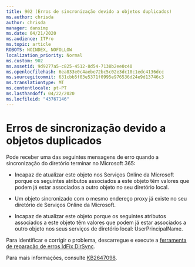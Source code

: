 ```yaml
---
title: 902 (Erros de sincronização devido a objetos duplicados)
ms.author: chrisda
author: chrisda
manager: dansimp
ms.date: 04/21/2020
ms.audience: ITPro
ms.topic: article
ROBOTS: NOINDEX, NOFOLLOW
localization_priority: Normal
ms.custom: 902
ms.assetid: 9d9277a5-c825-4512-8d54-7138b2ee0c40
ms.openlocfilehash: 6ea833e0c4aebe72bc5c02e3dc10c1edc4136dcc
ms.sourcegitcommit: 631cbb5f03e5371f0995e976536d24e9d13746c3
ms.translationtype: MT
ms.contentlocale: pt-PT
ms.lasthandoff: 04/22/2020
ms.locfileid: "43767146"
---
```

# <a name="sync-errors-due-to-duplicate-objects"></a>Erros de sincronização devido a objetos duplicados

Pode receber uma das seguintes mensagens de erro quando a sincronização do diretório terminar no Microsoft 365:

- Incapaz de atualizar este objeto nos Serviços Online da Microsoft porque os seguintes atributos associados a este objeto têm valores que podem já estar associados a outro objeto no seu diretório local.

- Um objeto sincronizado com o mesmo endereço proxy já existe no seu diretório de Serviços Online da Microsoft.

- Incapaz de atualizar este objeto porque os seguintes atributos associados a este objeto têm valores que podem já estar associados a outro objeto nos seus serviços de diretório local: UserPrincipalName.

Para identificar e corrigir o problema, descarregue e execute a [ferramenta de reparação de erros IdFix DirSync](https://www.microsoft.com/download/details.aspx?id=36832).

Para mais informações, consulte [KB2647098](https://support.microsoft.com/help/2647098/duplicate-or-invalid-attributes-prevent-directory-synchronization-in-o).
